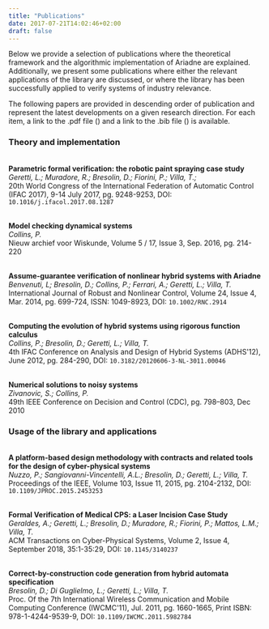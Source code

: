 ```yaml
---
title: "Publications"
date: 2017-07-21T14:02:46+02:00
draft: false
---
```


Below we provide a selection of publications where the theoretical framework and the algorithmic implementation of Ariadne are explained. Additionally, we present some publications where either the relevant applications of the library are discussed, or where the library has been successfully applied to verify systems of industry relevance.

The following papers are provided in descending order of publication and represent the latest developments on a given research direction. For each item, a link to the .pdf file (<i class="fa fa-file-pdf-o"></i>) and a link to the .bib file (<i class="fa fa-book"></i>) is available.

### Theory and implementation

[<i class="fa fa-file-pdf-o"></i>](/pdf/geretti-ifac2017.pdf)
[<i class="fa fa-book"></i>](/bib/geretti-ifac2017.bib)  
**Parametric formal verification: the robotic paint spraying case study**  
*Geretti, L.; Muradore, R.; Bresolin, D.; Fiorini, P.; Villa, T.;*    
20th World Congress of the International Federation of Automatic Control (IFAC 2017), 9-14 July 2017, pg. 9248-9253, DOI: `10.1016/j.ifacol.2017.08.1287`

[<i class="fa fa-file-pdf-o"></i>](/pdf/collins-naw2016.pdf)
[<i class="fa fa-book"></i>](/bib/collins-naw2016.bib)  
**Model checking dynamical systems**  
*Collins, P.*  
Nieuw archief voor Wiskunde, Volume 5 / 17, Issue 3, Sep. 2016, pg. 214-220

[<i class="fa fa-file-pdf-o"></i>](/pdf/benvenuti-ijrnc2014.pdf)
[<i class="fa fa-book"></i>](/bib/benvenuti-ijrnc2014.bib)  
**Assume-guarantee verification of nonlinear hybrid systems with Ariadne**  
*Benvenuti, L; Bresolin, D.; Collins, P.; Ferrari, A.; Geretti, L.; Villa, T.*  
International Journal of Robust and Nonlinear Control, Volume 24, Issue 4, Mar. 2014, pg. 699-724, ISSN: 1049-8923, DOI: `10.1002/RNC.2914`

[<i class="fa fa-file-pdf-o"></i>](/pdf/collins-adhs2012.pdf)
[<i class="fa fa-book"></i>](/bib/collins-adhs2012.bib)  
**Computing the evolution of hybrid systems using rigorous function calculus**  
*Collins, P.; Bresolin, D.; Geretti, L.; Villa, T.*  
4th IFAC Conference on Analysis and Design of Hybrid Systems (ADHS'12), June 2012, pg. 284-290, DOI: `10.3182/20120606-3-NL-3011.00046`

[<i class="fa fa-file-pdf-o"></i>](/pdf/zivanovic-cdc2010.pdf)
[<i class="fa fa-book"></i>](/bib/zivanovic-cdc2010.bib)  
**Numerical solutions to noisy systems**  
*Zivanovic, S.; Collins, P.*  
49th IEEE Conference on Decision and Control (CDC), pg. 798–803, Dec 2010

### Usage of the library and applications 

[<i class="fa fa-file-pdf-o"></i>](/pdf/nuzzo-ieeeproc2015.pdf)
[<i class="fa fa-book"></i>](/bib/nuzzo-ieeeproc2015.bib)   
**A platform-based design methodology with contracts and related tools for the design of cyber-physical systems**   
*Nuzzo, P.; Sangiovanni-Vincentelli, A.L.; Bresolin, D.; Geretti, L.; Villa, T.*   
Proceedings of the IEEE, Volume 103, Issue 11, 2015, pg. 2104-2132, DOI: `10.1109/JPROC.2015.2453253`

[<i class="fa fa-file-pdf-o"></i>](/pdf/geraldes-tcps2018.pdf)
[<i class="fa fa-book"></i>](/bib/geraldes-tcps2018.bib)   
**Formal Verification of Medical CPS: a Laser Incision Case Study**  
*Geraldes, A.; Geretti, L.; Bresolin, D.; Muradore, R.; Fiorini, P.; Mattos, L.M.; Villa, T.*  
ACM Transactions on Cyber-Physical Systems, Volume 2, Issue 4, September 2018, 35:1-35:29, DOI: `10.1145/3140237`

[<i class="fa fa-file-pdf-o"></i>](/pdf/bresolin-iwcmc2011.pdf)
[<i class="fa fa-book"></i>](/bib/bresolin-iwcmc2011.bib)   
**Correct-by-construction code generation from hybrid automata specification**   
*Bresolin, D.; Di Guglielmo, L.; Geretti, L.; Villa, T.*  
Proc. Of the 7th International Wireless Communication and Mobile Computing Conference (IWCMC'11), Jul. 2011, pg. 1660-1665, Print ISBN: 978-1-4244-9539-9, DOI: `10.1109/IWCMC.2011.5982784`



